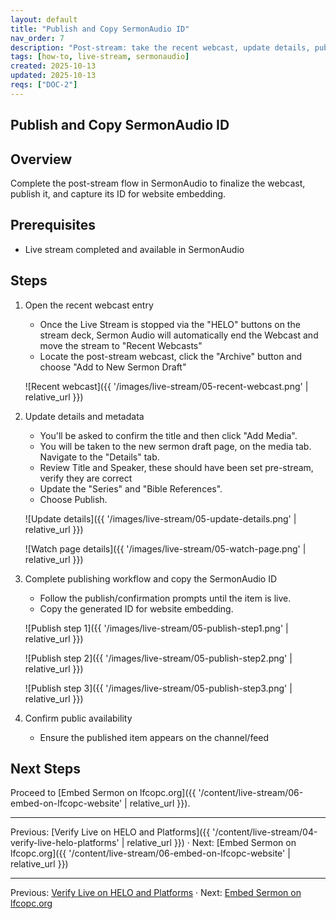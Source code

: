 ```yaml
---
layout: default
title: "Publish and Copy SermonAudio ID"
nav_order: 7
description: "Post-stream: take the recent webcast, update details, publish, and copy the ID in SermonAudio."
tags: [how-to, live-stream, sermonaudio]
created: 2025-10-13
updated: 2025-10-13
reqs: ["DOC-2"]
---
```


## Publish and Copy SermonAudio ID

## Overview

Complete the post-stream flow in SermonAudio to finalize the webcast, publish it, and capture its ID for website embedding.

## Prerequisites

- Live stream completed and available in SermonAudio

## Steps

1) Open the recent webcast entry
   - Once the Live Stream is stopped via the "HELO" buttons on the stream deck, Sermon Audio will automatically end the Webcast and move the stream to "Recent Webcasts"
   - Locate the post-stream webcast, click the "Archive" button and choose "Add to New Sermon Draft"

   ![Recent webcast]({{ '/images/live-stream/05-recent-webcast.png' | relative_url }})

2) Update details and metadata
   - You'll be asked to confirm the title and then click "Add Media".
   - You will be taken to the new sermon draft page, on the media tab. Navigate to the "Details" tab.
   - Review Title and Speaker, these should have been set pre-stream, verify they are correct
   - Update the "Series" and "Bible References".
   - Choose Publish.

   ![Update details]({{ '/images/live-stream/05-update-details.png' | relative_url }})

   ![Watch page details]({{ '/images/live-stream/05-watch-page.png' | relative_url }})

3) Complete publishing workflow and copy the SermonAudio ID
   - Follow the publish/confirmation prompts until the item is live.
   - Copy the generated ID for website embedding.

   ![Publish step 1]({{ '/images/live-stream/05-publish-step1.png' | relative_url }})

   ![Publish step 2]({{ '/images/live-stream/05-publish-step2.png' | relative_url }})

   ![Publish step 3]({{ '/images/live-stream/05-publish-step3.png' | relative_url }})

4) Confirm public availability
   - Ensure the published item appears on the channel/feed

## Next Steps

Proceed to [Embed Sermon on lfcopc.org]({{ '/content/live-stream/06-embed-on-lfcopc-website' | relative_url }}).

---

Previous: [Verify Live on HELO and Platforms]({{ '/content/live-stream/04-verify-live-helo-platforms' | relative_url }}) · Next: [Embed Sermon on lfcopc.org]({{ '/content/live-stream/06-embed-on-lfcopc-website' | relative_url }})

---

Previous: [Verify Live on HELO and Platforms](04-verify-live-helo-platforms.md) · Next: [Embed Sermon on lfcopc.org](06-embed-on-lfcopc-website.md)
